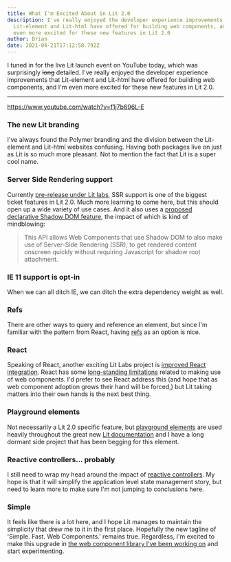 ```yaml
---
title: What I'm Excited About in Lit 2.0
description: I've really enjoyed the developer experience improvements that
  Lit-element and Lit-html have offered for building web components, and I'm
  even more excited for these new features in Lit 2.0
author: Brian
date: 2021-04-21T17:12:58.792Z
---
```

I tuned in for the live Lit launch event on YouTube today, which was surprisingly ~~long~~ detailed. I've really enjoyed the developer experience improvements that Lit-element and Lit-html have offered for building web components, and I'm even more excited for these new features in Lit 2.0.

---

https://www.youtube.com/watch?v=f1j7b696L-E

### The new Lit branding

I've always found the Polymer branding and the division between the Lit-element and Lit-html websites confusing. Having both packages live on just as Lit is so much more pleasant. Not to mention the fact that Lit is a super cool name.

### Server Side Rendering support 

Currently [pre-release under Lit labs](https://github.com/lit/lit/tree/main/packages/labs/ssr), SSR support is  one of the biggest ticket features in Lit 2.0. Much more learning to come here, but this should open up a wide variety of use cases. And it also uses a [proposed declarative Shadow DOM feature](https://www.chromestatus.com/feature/5191745052606464), the impact of which is kind of mindblowing:

> This API allows Web Components that use Shadow DOM to also make use of Server-Side Rendering (SSR), to get rendered content onscreen quickly without requiring Javascript for shadow root attachment.

### IE 11 support is opt-in

When we can all ditch IE, we can ditch the extra dependency weight as well.

### Refs

There are other ways to query and reference an element, but since I'm familiar with the pattern from React, having [refs](https://lit.dev/docs/api/directives/#createRef) as an option is nice.

### React

Speaking of React, another exciting Lit Labs project is [improved React integration](https://github.com/lit/lit/tree/main/packages/labs/react). React has some [long-standing limitations](https://custom-elements-everywhere.com/#react) related to making use of web components. I'd prefer to see React address this (and hope that as web component adoption grows their hand will be forced,) but Lit taking matters into their own hands is the next best thing.

### Playground elements

Not necessarily a Lit 2.0 specific feature, but [playground elements](https://github.com/PolymerLabs/playground-elements/#readme) are used heavily throughout the great new [Lit documentation](https://lit.dev/playground/) and I have a long dormant side project that has been begging for this element.

### Reactive controllers... probably

I still need to wrap my head around the impact of [reactive controllers](https://lit.dev/docs/composition/controllers/). My hope is that it will simplify the application level state management story, but need to learn  more to make sure I'm not jumping to conclusions here.

### Simple

It feels like there is a lot here, and I hope Lit manages to maintain the simplicity that drew me to it in the first place. Hopefully the new tagline of 'Simple. Fast. Web Components.' remains true. Regardless, I'm excited to make this upgrade in [the web component library I've been working on](https://www.drupal.org/project/gdwc) and start experimenting.
